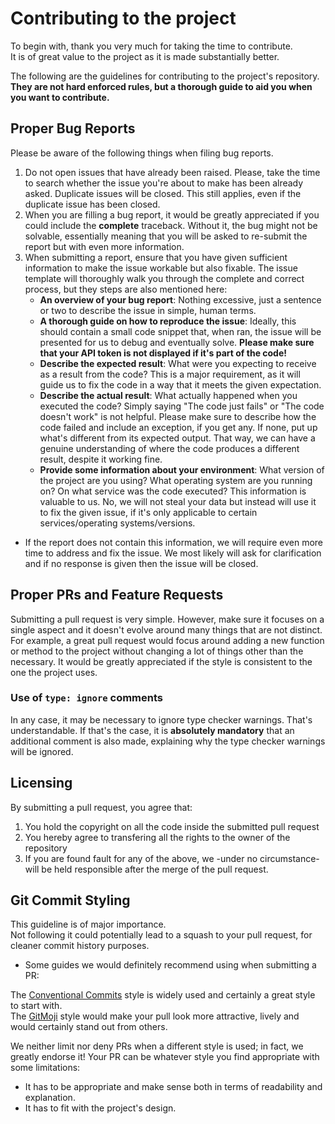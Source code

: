 # Contributing to the project

To begin with, thank you very much for taking the time to contribute.\
It is of great value to the project as it is made substantially better.

The following are the guidelines for contributing to the project's repository.\
**They are not hard enforced rules, but a thorough guide to aid you when you want to contribute.**

## Proper Bug Reports

Please be aware of the following things when filing bug reports.

1. Do not open issues that have already been raised. Please, take the time to search whether the issue you're about to make has been already asked. Duplicate issues will be closed. This still applies, even if the duplicate issue has been closed.
1. When you are filling a bug report, it would be greatly appreciated if you could include the **complete** traceback. Without it, the bug might not be solvable, essentially meaning that you will be asked to re-submit the report but with even more information.
1. When submitting a report, ensure that you have given sufficient information to make the issue workable but also fixable. The issue template will thoroughly walk you through the complete and correct process, but they steps are also mentioned here:
    - **An overview of your bug report**: Nothing excessive, just a sentence or two to describe the issue in simple, human terms.
    - **A thorough guide on how to reproduce the issue**: Ideally, this should contain a small code snippet that, when ran, the issue will be presented for us to debug and eventually solve. **Please make sure that your API token is not displayed if it's part of the code!**
    - **Describe the expected result**: What were you expecting to receive as a result from the code? This is a major requirement, as it will guide us to fix the code in a way that it meets the given expectation.
    - **Describe the actual result**: What actually happened when you executed the code? Simply saying "The code just fails" or "The code doesn't work" is not helpful. Please make sure to describe how the code failed and include an exception, if you get any. If none, put up what's different from its expected output. That way, we can have a genuine understanding of where the code produces a different result, despite it working fine.
    - **Provide some information about your environment**: What version of the project are you using? What operating system are you running on? On what service was the code executed? This information is valuable to us. No, we will not steal your data but instead will use it to fix the given issue, if it's only applicable to certain services/operating systems/versions.

- If the report does not contain this information, we will require even more time to address and fix the issue. We most likely will ask for clarification and if no response is given then the issue will be closed.

## Proper PRs and Feature Requests

Submitting a pull request is very simple. However, make sure it focuses on a single aspect and it doesn't evolve around many things that are not distinct. For example, a great pull request would focus around adding a new function or method to the project without changing a lot of things other than the necessary. It would be greatly appreciated if the style is consistent to the one the project uses.

### Use of `type: ignore` comments
In any case, it may be necessary to ignore type checker warnings. That's understandable. 
If that's the case, it is **absolutely mandatory** that an additional comment is also made, explaining why the type checker warnings will be ignored.

## Licensing

By submitting a pull request, you agree that:
1) You hold the copyright on all the code inside the submitted pull request
2) You hereby agree to transfering all the rights to the owner of the repository
3) If you are found fault for any of the above, we -under no circumstance- will be held responsible after the merge of the pull request.

## Git Commit Styling

This guideline is of major importance.\
Not following it could potentially lead to a squash to your pull request, for cleaner commit history purposes.

- Some guides we would definitely recommend using when submitting a PR:

The [Conventional Commits](https://www.conventionalcommits.org/en/v1.0.0/) style is widely used and certainly a great style to start with.\
The [GitMoji](https://gitmoji.dev) style would make your pull look more attractive, lively and would certainly stand out from others.

We neither limit nor deny PRs when a different style is used; in fact, we greatly endorse it!
Your PR can be whatever style you find appropriate with some limitations:
- It has to be appropriate and make sense both in terms of readability and explanation.
- It has to fit with the project's design.
